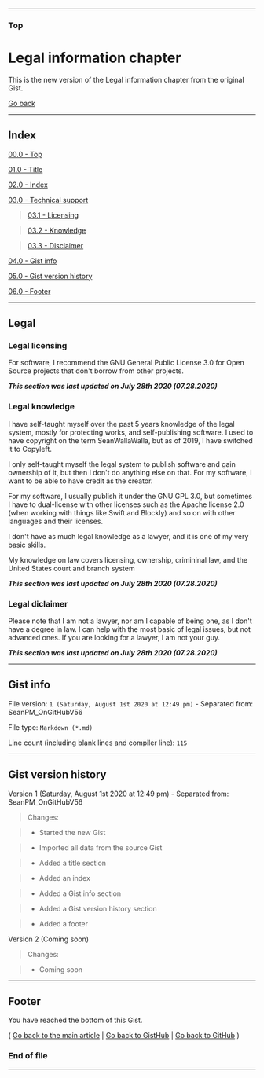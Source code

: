 
***

### Top

# Legal information chapter

This is the new version of the Legal information chapter from the original Gist.

[Go back](https://gist.github.com/seanpm2001/7e40a0e13c066a57577d8200b1afc6a3#Legal)

***

## Index

[00.0 - Top](#Top)

[01.0 - Title](#Legal-information-chapter)

[02.0 - Index](#Index)

[03.0 - Technical support](#Tech-support)

> [03.1 - Licensing](#Legal-licensing)

> [03.2 - Knowledge](#Legal-knowledge)

> [03.3 - Disclaimer](#Legal-disclaimer)

[04.0 - Gist info](#Gist-info)

[05.0 - Gist version history](#Gist-version-history)

[06.0 - Footer](#Footer)

***

## Legal

### Legal licensing

For software, I recommend the GNU General Public License 3.0 for Open Source projects that don't borrow from other projects.

***This section was last updated on July 28th 2020 (07.28.2020)***

### Legal knowledge

I have self-taught myself over the past 5 years knowledge of the legal system, mostly for protecting works, and self-publishing software. I used to have copyright on the term SeanWallaWalla, but as of 2019, I have switched it to Copyleft.

I only self-taught myself the legal system to publish software and gain ownership of it, but then I don't do anything else on that. For my software, I want to be able to have credit as the creator.

For my software, I usually publish it under the GNU GPL 3.0, but sometimes I have to dual-license with other licenses such as the Apache license 2.0 (when working with things like Swift and Blockly) and so on with other languages and their licenses.

I don't have as much legal knowledge as a lawyer, and it is one of my very basic skills.

My knowledge on law covers licensing, ownership, crimininal law, and the United States court and branch system

***This section was last updated on July 28th 2020 (07.28.2020)***

### Legal diclaimer

Please note that I am not a lawyer, nor am I capable of being one, as I don't have a degree in law. I can help with the most basic of legal issues, but not advanced ones. If you are looking for a lawyer, I am not your guy.

***This section was last updated on July 28th 2020 (07.28.2020)***

***

## Gist info

File version: `1 (Saturday, August 1st 2020 at 12:49 pm)` - Separated from: SeanPM_OnGitHubV56

File type: `Markdown (*.md)`

Line count (including blank lines and compiler line): `115`

***

## Gist version history

Version 1 (Saturday, August 1st 2020 at 12:49 pm) - Separated from: SeanPM_OnGitHubV56

> Changes:

> * Started the new Gist

> * Imported all data from the source Gist

> * Added a title section

> * Added an index

> * Added a Gist info section

> * Added a Gist version history section

> * Added a footer

Version 2 (Coming soon)

> Changes:

> * Coming soon

***

## Footer

You have reached the bottom of this Gist.

( [Go back to the main article](https://gist.github.com/seanpm2001/7e40a0e13c066a57577d8200b1afc6a3#Legal) | [Go back to GistHub](https://gist.github.com/) | [Go back to GitHub](https://github.com/) )

### End of file

***
